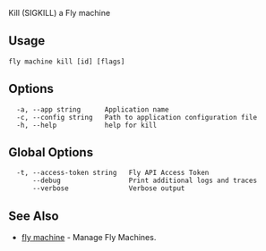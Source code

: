 Kill (SIGKILL) a Fly machine


## Usage
~~~
fly machine kill [id] [flags]
~~~

## Options

~~~
  -a, --app string      Application name
  -c, --config string   Path to application configuration file
  -h, --help            help for kill
~~~

## Global Options

~~~
  -t, --access-token string   Fly API Access Token
      --debug                 Print additional logs and traces
      --verbose               Verbose output
~~~

## See Also

* [fly machine](/docs/flyctl/machine/)	 - Manage Fly Machines.

